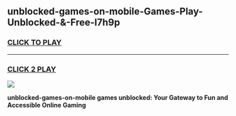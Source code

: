 
## unblocked-games-on-mobile-Games-Play-Unblocked-&-Free-l7h9p
<h3>
<a href="https://premium76.site?title=unblocked-games-on-mobile&ref=24A">CLICK TO PLAY</a></h3>
<hr>

<h3>
<a href="https://premium76.site?title=unblocked-games-on-mobile&ref=24A">CLICK 2 PLAY</a>
  
</h3>

<a href="https://premium76.site?title=unblocked-games-on-mobile&ref=24A"><img src="https://clearcache.store/games.png"></a>


**unblocked-games-on-mobile games unblocked: Your Gateway to Fun and Accessible Online Gaming**
